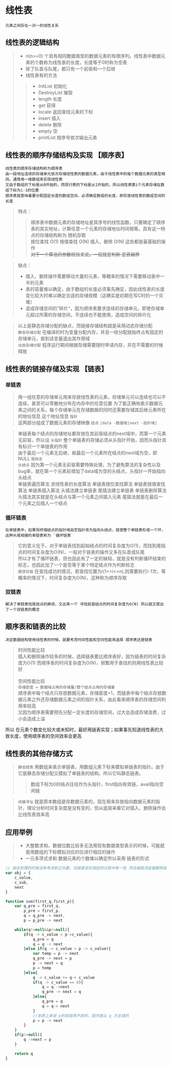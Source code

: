 # 线性表
    元素之间存在一对一的线性关系

## 线性表的逻辑结构
>* n(n>=0) 个具有相同数据类型的数据元素的有限序列。线性表中数据元素的个数称为线性表的长度，长度等于0时称为空表
>* 除了队首与队尾，都只有一个前驱和一个后继
>* 线性表有的方法
> > - InitList 初始化
> > - DestroyList 摧毁
> > - length 长度
> > - get 获得
> > - locate 返回查找元素的下标
> > - insert 插入
> > - delete 删除
> > - empty 空
> > - printList 按序号依次输出元素

## 线性表的顺序存储结构及实现 【顺序表】
    线性表的顺序存储结构称为顺序表
    由一段地址连续的存储单元依次存储线性表的数据元素，由于线性表中的每个数据元素的类型相同，通常用一维数组来实现线性表
    又由于数组的下标是从0开始的，而现行表的下标是从1开始的，所以线性表第i个元素存储在数组下标为i-1的位置
    顺序表就意味着要分配固定长度的数组空间，必须确定数组的长度，即存放线性表的数组空间的长度

> 特点：
>> 顺序表中数据元素的存储地址是其序号的线性函数，只要确定了顺序表的其实地址，计算任意一个元素的存储地址时间相等。具有这一特点的存储结构称为 随机存取<br>
    按位查找 O(1)   按值查找 O(N)   插入、删除 O(N) 这些都是最基础的操作<br>
    ~~对于一个算法的参数校验来说，一般就是判断 是否越界~~

>缺点：<br>
> * 插入、删除操作需要移动大量的元素，等概率的情况下需要移动表中一半的元素
> * 表的容量难以确定，由于数组的长度必须事先确定，因此线性表的长度变化较大时难以确定合适的存储规模（这确实是初期在写C时的一个灾难）
> * 造成存储空间的"碎片"，因为顺序表要求连续的存储单元，即使存储单元超过所需的存储空间，不连续也不能使用，造成空间的碎片化<br>

>以上是静态存储分配的缺点，而链接存储结构就是采用动态存储分配<br>
`静态存储分配` 在编译的时为变量分配内存，并且一经分配就始终占有固定的存储单元，直到该变量退出其作用域<br>
`动态存储分配` 程序运行期间根据存储需要随时申请内存，并在不需要的时候释放


## 线性表的链接存储及实现 【链表】
### 单链表
> 用一组任意的存储单元用来存放线性表的元素，存储单元可以连续也可以不连续，甚至可以零散地分布在内存中的任意位置
为了能正确地表示数据元素之间的关系，每个存储单元在存储数据的同时还需要存储其后继元素所在的地址信息 这个地址信息 `指针` <br>
这两部分组成了数据元素的存储映像 `结点`  `|data -数据域|next -指针域|` <br>

>单链表每个结点的存储地址都存放在其前驱结点的next域中，而第一个元素无前驱，所以设 `头指针` 整个单链表的存储必须从头指针开始，因而头指针具有标识一个单链表的作用<br>
由于最后一个元素无后继，故最后一个元素所在结点的next域为空，即 NULL `尾标志`<br>
`头结点` 因为第一个元素无前驱需要特殊处理，为了避免算法的复杂性以及bug率，就在第一个元素前增加了data域为空的头结点，头指针一开始指向头结点<br>
单链表遍历算法 求线性表的长度算法 单链表按位查找算法 单链表按值查找算法 单链表插入算法 头插法建立单链表 尾插法建立单链表 单链表删除算法<br>
头插法其实就是在头结点与第一个元素之间插入元素 尾插法就是在最后一个元素之后插入一个结点

### 循环链表
    在单链表中，如果将终端结点的指针域由空指针改为指向头结点，就使整个单链表形成一个环，这种头尾相接的单链表称为 `循环链表`
> 它的意义在于，对于单链表找到起始结点的时间复杂度为O(1)，而找到尾结点的时间复杂度为O(N)，一般对于链表的操作又多在队首或队尾<br>
所以才有了循环链表，但也因此有了一定的缺陷，就是没有判断循环结束的标志，也因此加了一个是否等于某个特定结点作为判断标志
<br> `顺序存取` 在查找成功的情况，若查找位置为i(1<=i<=n),则需要执行i-1次，等概率的情况下，时间复杂度为O(N)，这种称为顺序存取

### 双链表
    解决了单链表找尾结点的麻烦，又出来一个 寻找前驱结点的时间复杂度为O(N) 所以就又提出了一个双链表的概念

## 顺序表和链表的比较
    决定数据结构使用线性表的时候，就要考虑时间性能和空间性能来选择 顺序表还是链表
> 时间性能比较
<br> 插入和删除操作较多的时候，选择链表要比顺序表好，因为链表的时间复杂度为O(1) 而顺序表的时间复杂度为O(N)，频繁用于查找的则用线性表比较好
<br><br>空间性能比较
<br>`存储密度 = 数据域占用的存储量/整个结点占用的存储量`
<br> 顺序表中每个结点只存放数据元素，存储密度=1，而链表中每个结点存放数据元素之外还存储数据元素之间的指针关系，由此看来顺序表的存储空间利用率较高
<br> 又因为顺序表需要预先分配一定长度的存储空间，过大会造成存储浪费，过小会造成上溢

所以 在元素个数变化较大或未知时，最好用链表实现；如果事先知道线性表的大致长度，使用顺序表的空间效率会更高

## 线性表的其他存储方式
> `静态链表` 用数组来表示单链表，用数组元素下标来模拟单链表的指针。由于它是静态存储分配又模拟了单链表的结构，所以它叫静态链表。
>> 数组下标为0的结点往往作为头指针，first指向有效链，avail指向空闲链

> `间接寻址` 就是原本数组是存数据元素的，现在用来存放指向数据元素的指针，理论分析时间复杂度是没有变的，但从底层来看它对插入、删除操作会比线性表效率高

## 应用举例
> * 大整数求和，数据位数比较多无法用现有数据类型表示的时候，可能就是用数组的下标模拟对应的位进行相应的操作
> * 一元多项式求和 数据元素的个数难以确定所以采用 链表的形式

```javascript
// 我在处理的时候没有考虑到正负数，也就是说在相加的过程中有一些 项会被抵消会做删除结点的操作，哎我真的太粗心了
var obj = {
    c_value,
    c_sub,
    next
}

function sum(first_q,first_p){
    var q_pre = first_q,
        p_pre = first_p,
        q = q_pre -> next,
        p = p_pre -> next

    while(q!=null&&p!=null){
        if(q -> c_value < p->c_value){
            q_pre = q
            q = q -> next
        }else if(q -> c_value > p -> c_value){
            var temp = p -> next
            q_pre -> next = p
            p -> next = q
            p = temp
        }else{
            q -> c_value += q-> c_value
            if(q -> c_value == 0){
                q = q ->next
                q_pre -> next = q
            }else{
                q_pre = q
                q = q-> next
            }
            //本质上来说 p的前驱用不到的，因为是以 q 为主链的
            p = p -> next
        }
    }
    if(p!=null){
        q ->next = p
    }

    return q
}
